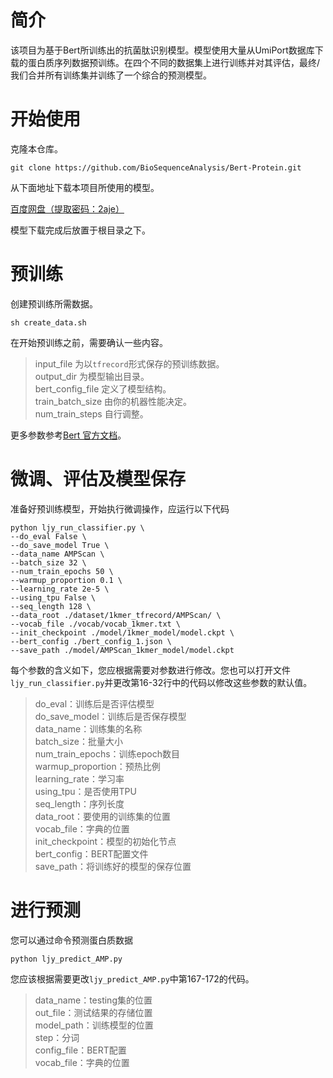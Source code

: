 # 简介

该项目为基于Bert所训练出的抗菌肽识别模型。模型使用大量从UmiPort数据库下载的蛋白质序列数据预训练。在四个不同的数据集上进行训练并对其评估，最终/我们合并所有训练集并训练了一个综合的预测模型。

# 开始使用

克隆本仓库。

```
git clone https://github.com/BioSequenceAnalysis/Bert-Protein.git
```

从下面地址下载本项目所使用的模型。

[百度网盘（提取密码：2aje）](https://pan.baidu.com/s/193yK486TRcbeaENv-CXnaA)

模型下载完成后放置于根目录之下。

# 预训练

创建预训练所需数据。

```
sh create_data.sh
```

在开始预训练之前，需要确认一些内容。

> input_file 为以`tfrecord`形式保存的预训练数据。\
> output_dir 为模型输出目录。\
> bert_config_file 定义了模型结构。\
> train_batch_size 由你的机器性能决定。\
> num_train_steps 自行调整。

更多参数参考[Bert 官方文档](https://github.com/google-research/bert)。

# 微调、评估及模型保存

准备好预训练模型，开始执行微调操作，应运行以下代码

 ```
 python ljy_run_classifier.py \
 --do_eval False \
 --do_save_model True \
 --data_name AMPScan \
 --batch_size 32 \
 --num_train_epochs 50 \
 --warmup_proportion 0.1 \
 --learning_rate 2e-5 \
 --using_tpu False \
 --seq_length 128 \
 --data_root ./dataset/1kmer_tfrecord/AMPScan/ \
 --vocab_file ./vocab/vocab_1kmer.txt \
 --init_checkpoint ./model/1kmer_model/model.ckpt \
 --bert_config ./bert_config_1.json \
 --save_path ./model/AMPScan_1kmer_model/model.ckpt
 ```

每个参数的含义如下，您应根据需要对参数进行修改。您也可以打开文件`ljy_run_classifier.py`并更改第16-32行中的代码以修改这些参数的默认值。

>do_eval：训练后是否评估模型\
>do_save_model：训练后是否保存模型\
>data_name：训练集的名称\
>batch_size：批量大小\
>num_train_epochs：训练epoch数目\
>warmup_proportion：预热比例\
>learning_rate：学习率\
>using_tpu：是否使用TPU\
>seq_length：序列长度\
>data_root：要使用的训练集的位置\
>vocab_file：字典的位置\
>init_checkpoint：模型的初始化节点\
>bert_config：BERT配置文件\
>save_path：将训练好的模型的保存位置

# 进行预测

您可以通过命令预测蛋白质数据

```python ljy_predict_AMP.py```

 您应该根据需要更改`ljy_predict_AMP.py`中第167-172的代码。

> data_name：testing集的位置\
> out_file：测试结果的存储位置\
> model_path：训练模型的位置\
> step：分词\
> config_file：BERT配置\
> vocab_file：字典的位置

